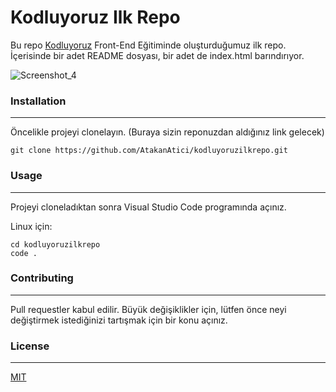 # Kodluyoruz Ilk Repo
Bu repo [Kodluyoruz](https://kodluyoruz.org) Front-End Eğitiminde oluşturduğumuz ilk repo. İçerisinde bir adet README dosyası, bir adet de index.html barındırıyor.

![Screenshot_4](https://user-images.githubusercontent.com/67654900/119164210-dbad5d80-ba64-11eb-8566-0ae5acd7d10c.png)

### Installation
----------------------------
Öncelikle projeyi clonelayın. (Buraya sizin reponuzdan aldığınız link gelecek)
```
git clone https://github.com/AtakanAtici/kodluyoruzilkrepo.git
```
### Usage
---
Projeyi cloneladıktan sonra Visual Studio Code programında açınız.

Linux için:

```
cd kodluyoruzilkrepo
code .
```

### Contributing
---
Pull requestler kabul edilir. Büyük değişiklikler için, lütfen önce neyi değiştirmek istediğinizi tartışmak için bir konu açınız.

### License
---
[MIT](https://choosealicense.com/licenses/mit/)
